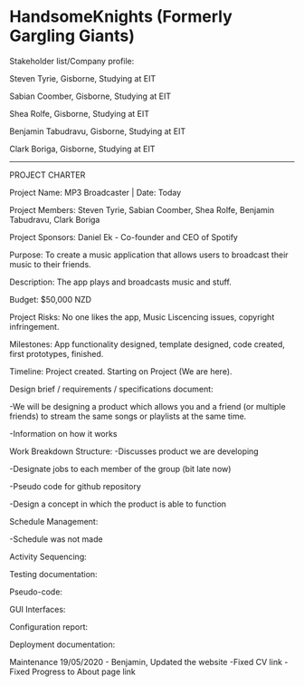 # HandsomeKnights (Formerly Gargling Giants)

Stakeholder list/Company profile:

Steven Tyrie, Gisborne, Studying at EIT

Sabian Coomber, Gisborne, Studying at EIT

Shea Rolfe, Gisborne, Studying at EIT 

Benjamin Tabudravu, Gisborne, Studying at EIT

Clark Boriga, Gisborne, Studying at EIT

______________________________

PROJECT CHARTER

Project Name: MP3 Broadcaster | Date: Today

Project Members: Steven Tyrie, Sabian Coomber, Shea Rolfe, Benjamin Tabudravu, Clark Boriga

Project Sponsors: Daniel Ek - Co-founder and CEO of Spotify

Purpose: To create a music application that allows users to broadcast their music to their friends.

Description: The app plays and broadcasts music and stuff.

Budget: $50,000 NZD

Project Risks: No one likes the app, Music Liscencing issues, copyright infringement.

Milestones: App functionality designed, template designed, code created, first prototypes, finished.

Timeline: Project created. Starting on Project (We are here).

Design brief / requirements / specifications document:

-We will be designing a product which allows you and a friend (or multiple friends) to stream the same songs or playlists at the same time.

-Information on how it works
 
Work Breakdown Structure:
-Discusses product we are developing

-Designate jobs to each member of the group (bit late now)

-Pseudo code for github repository

-Design a concept in which the product is able to function

Schedule Management:

-Schedule was not made
 
Activity Sequencing:
 
Testing documentation:
 
Pseudo-code:

GUI Interfaces:

Configuration report:

Deployment documentation:
 

Maintenance
19/05/2020 - Benjamin, Updated the website 
-Fixed CV link
-Fixed  Progress to About page link


